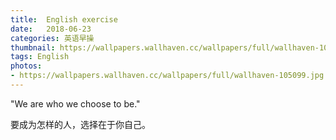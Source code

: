 ```yaml
---
title:  English exercise
date:   2018-06-23
categories: 英语早操
thumbnail: https://wallpapers.wallhaven.cc/wallpapers/full/wallhaven-105099.jpg
tags: English
photos:
- https://wallpapers.wallhaven.cc/wallpapers/full/wallhaven-105099.jpg
---
```


"We are who we choose to be."
<p>要成为怎样的人，选择在于你自己。</p>
